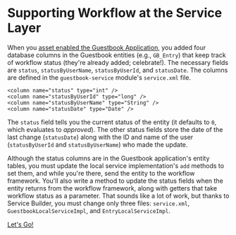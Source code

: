# Supporting Workflow at the Service Layer [](id=supporting-workflow-at-the-service-layer)

When you 
[asset enabled the Guestbook Application](/develop/tutorials/-/knowledge_base/7-0/assets-integrating-with-liferays-framework),
you added four database columns in the Guestbook entities (e.g., `GB_Entry`)
that keep track of workflow status (they're already added; celebrate!). The
necessary fields are `status`, `statusByUserName`, `statusByUserId`, and
`statusDate`. The columns are defined in the `guestbook-service` module's
`service.xml` file.

    <column name="status" type="int" />
    <column name="statusByUserId" type="long" />
    <column name="statusByUserName" type="String" />
    <column name="statusDate" type="Date" />

The `status` field tells you the current status of the entity (it defaults to
`0`, which evaluates to *approved*). The other status fields store the date of
the last change (`statusDate`) along with the ID and name of the user
(`statusByUserId` and `statusByUserName`) who made the update.

Although the status columns are in the Guestbook application's entity tables,
you must update the local service implementation's `add` methods to set them,
and while you're there, send the entity to the workflow framework. You'll also
write a method to update the status fields when the entity returns from the
workflow framework, along with getters that take workflow status as a parameter.
That sounds like a lot of work, but thanks to Service Builder, you must change
only three files: `service.xml`, `GuestbookLocalServiceImpl`, and
`EntryLocalServiceImpl`.

<a class="go-link btn btn-primary" href="/develop/tutorials/-/knowledge_base/7-0/setting-the-guestbook-status">Let's Go!<span class="icon-circle-arrow-right"></span></a>
